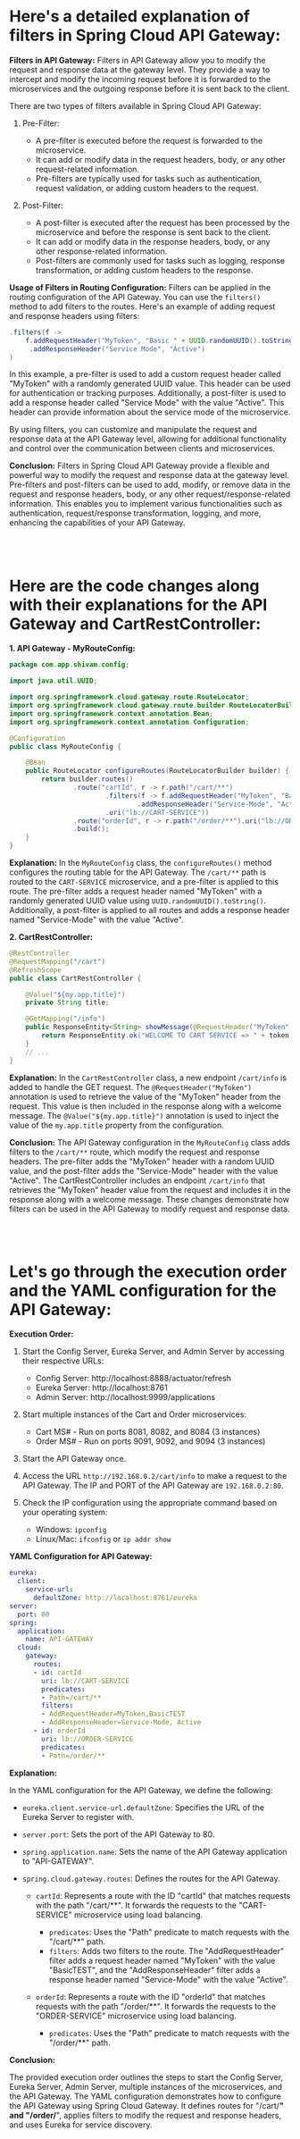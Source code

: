 # Here's a detailed explanation of filters in Spring Cloud API Gateway:

**Filters in API Gateway:**
Filters in API Gateway allow you to modify the request and response data at the gateway level. They provide a way to intercept and modify the incoming request before it is forwarded to the microservices and the outgoing response before it is sent back to the client.

There are two types of filters available in Spring Cloud API Gateway:

1. Pre-Filter:
   - A pre-filter is executed before the request is forwarded to the microservice.
   - It can add or modify data in the request headers, body, or any other request-related information.
   - Pre-filters are typically used for tasks such as authentication, request validation, or adding custom headers to the request.

2. Post-Filter:
   - A post-filter is executed after the request has been processed by the microservice and before the response is sent back to the client.
   - It can add or modify data in the response headers, body, or any other response-related information.
   - Post-filters are commonly used for tasks such as logging, response transformation, or adding custom headers to the response.

**Usage of Filters in Routing Configuration:**
Filters can be applied in the routing configuration of the API Gateway. You can use the `filters()` method to add filters to the routes. Here's an example of adding request and response headers using filters:

```java
.filters(f ->
    f.addRequestHeader("MyToken", "Basic " + UUID.randomUUID().toString())
     .addResponseHeader("Service Mode", "Active")
)
```

In this example, a pre-filter is used to add a custom request header called "MyToken" with a randomly generated UUID value. This header can be used for authentication or tracking purposes. Additionally, a post-filter is used to add a response header called "Service Mode" with the value "Active". This header can provide information about the service mode of the microservice.

By using filters, you can customize and manipulate the request and response data at the API Gateway level, allowing for additional functionality and control over the communication between clients and microservices.

**Conclusion:**
Filters in Spring Cloud API Gateway provide a flexible and powerful way to modify the request and response data at the gateway level. Pre-filters and post-filters can be used to add, modify, or remove data in the request and response headers, body, or any other request/response-related information. This enables you to implement various functionalities such as authentication, request/response transformation, logging, and more, enhancing the capabilities of your API Gateway.

<br/>
<br/>

# Here are the code changes along with their explanations for the API Gateway and CartRestController:

**1. API Gateway - MyRouteConfig:**
```java
package com.app.shivam.config;

import java.util.UUID;

import org.springframework.cloud.gateway.route.RouteLocator;
import org.springframework.cloud.gateway.route.builder.RouteLocatorBuilder;
import org.springframework.context.annotation.Bean;
import org.springframework.context.annotation.Configuration;

@Configuration
public class MyRouteConfig {

    @Bean
    public RouteLocator configureRoutes(RouteLocatorBuilder builder) {
        return builder.routes()
                .route("cartId", r -> r.path("/cart/**")
                        .filters(f -> f.addRequestHeader("MyToken", "Basic " + UUID.randomUUID().toString())
                                .addResponseHeader("Service-Mode", "Active"))
                        .uri("lb://CART-SERVICE"))
                .route("orderId", r -> r.path("/order/**").uri("lb://ORDER-SERVICE"))
                .build();
    }
}
```

**Explanation:**
In the `MyRouteConfig` class, the `configureRoutes()` method configures the routing table for the API Gateway. The `/cart/**` path is routed to the `CART-SERVICE` microservice, and a pre-filter is applied to this route. The pre-filter adds a request header named "MyToken" with a randomly generated UUID value using `UUID.randomUUID().toString()`. Additionally, a post-filter is applied to all routes and adds a response header named "Service-Mode" with the value "Active".

**2. CartRestController:**
```java
@RestController
@RequestMapping("/cart")
@RefreshScope
public class CartRestController {

    @Value("${my.app.title}")
    private String title;

    @GetMapping("/info")
    public ResponseEntity<String> showMessage(@RequestHeader("MyToken") String token) {
        return ResponseEntity.ok("WELCOME TO CART SERVICE => " + token);
    }
    // ...
}
```

**Explanation:**
In the `CartRestController` class, a new endpoint `/cart/info` is added to handle the GET request. The `@RequestHeader("MyToken")` annotation is used to retrieve the value of the "MyToken" header from the request. This value is then included in the response along with a welcome message. The `@Value("${my.app.title}")` annotation is used to inject the value of the `my.app.title` property from the configuration.

**Conclusion:**
The API Gateway configuration in the `MyRouteConfig` class adds filters to the `/cart/**` route, which modify the request and response headers. The pre-filter adds the "MyToken" header with a random UUID value, and the post-filter adds the "Service-Mode" header with the value "Active". The CartRestController includes an endpoint `/cart/info` that retrieves the "MyToken" header value from the request and includes it in the response along with a welcome message. These changes demonstrate how filters can be used in the API Gateway to modify request and response data.

<br/>
<br/>

# Let's go through the execution order and the YAML configuration for the API Gateway:

**Execution Order:**

1. Start the Config Server, Eureka Server, and Admin Server by accessing their respective URLs: 
   - Config Server: http://localhost:8888/actuator/refresh
   - Eureka Server: http://localhost:8761
   - Admin Server: http://localhost:9999/applications

2. Start multiple instances of the Cart and Order microservices:
   - Cart MS# - Run on ports 8081, 8082, and 8084 (3 instances)
   - Order MS# - Run on ports 9091, 9092, and 9094 (3 instances)

3. Start the API Gateway once.

4. Access the URL `http://192.168.0.2/cart/info` to make a request to the API Gateway. The IP and PORT of the API Gateway are `192.168.0.2:80`.

5. Check the IP configuration using the appropriate command based on your operating system:
   - Windows: `ipconfig`
   - Linux/Mac: `ifconfig` or `ip addr show`

**YAML Configuration for API Gateway:**

```yaml
eureka:
  client:
    service-url:
      defaultZone: http://localhost:8761/eureka
server:
  port: 80
spring:
  application:
    name: API-GATEWAY
  cloud:
    gateway:
      routes:
      - id: cartId
        uri: lb://CART-SERVICE
        predicates:
        - Path=/cart/**
        filters:
        - AddRequestHeader=MyToken,BasicTEST
        - AddResponseHeader=Service-Mode, Active
      - id: orderId
        uri: lb://ORDER-SERVICE
        predicates:
        - Path=/order/**
```

**Explanation:**

In the YAML configuration for the API Gateway, we define the following:

- `eureka.client.service-url.defaultZone`: Specifies the URL of the Eureka Server to register with.
- `server.port`: Sets the port of the API Gateway to 80.
- `spring.application.name`: Sets the name of the API Gateway application to "API-GATEWAY".
- `spring.cloud.gateway.routes`: Defines the routes for the API Gateway.

  - `cartId`: Represents a route with the ID "cartId" that matches requests with the path "/cart/**". It forwards the requests to the "CART-SERVICE" microservice using load balancing.
    - `predicates`: Uses the "Path" predicate to match requests with the "/cart/**" path.
    - `filters`: Adds two filters to the route. The "AddRequestHeader" filter adds a request header named "MyToken" with the value "BasicTEST", and the "AddResponseHeader" filter adds a response header named "Service-Mode" with the value "Active".
    
  - `orderId`: Represents a route with the ID "orderId" that matches requests with the path "/order/**". It forwards the requests to the "ORDER-SERVICE" microservice using load balancing.
    - `predicates`: Uses the "Path" predicate to match requests with the "/order/**" path.

**Conclusion:**

The provided execution order outlines the steps to start the Config Server, Eureka Server, Admin Server, multiple instances of the microservices, and the API Gateway. The YAML configuration demonstrates how to configure the API Gateway using Spring Cloud Gateway. It defines routes for "/cart/**" and "/order/**", applies filters to modify the request and response headers, and uses Eureka for service discovery.

